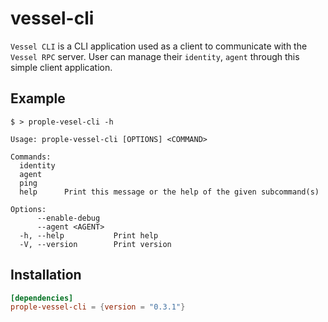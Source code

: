 # vessel-cli

`Vessel CLI` is a CLI application used as a client to communicate with the `Vessel RPC` server.
User can manage their `identity`, `agent` through this simple client application.

## Example

```shell
$ > prople-vesel-cli -h

Usage: prople-vessel-cli [OPTIONS] <COMMAND>

Commands:
  identity  
  agent     
  ping      
  help      Print this message or the help of the given subcommand(s)

Options:
      --enable-debug   
      --agent <AGENT>  
  -h, --help           Print help
  -V, --version        Print version
```

## Installation

```toml
[dependencies]
prople-vessel-cli = {version = "0.3.1"}
```
